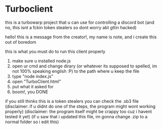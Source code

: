 # Turboclient
this is a turbowarp project that u can use for controlling a discord bot (and no, this isnt a fckin token stealers so dont worry abt gttin hacked)

hello! this is a message from the creator!, my name is note, and i create this out of boredom

this is what you must do to run this client properly

1. make sure u installed node.js
2. open ur cmd and change dirary (or whatever its supposed to spelled, im not 100% speaking english :P) to the path where u keep the file
3. type "node index.js"
4. open "TurboClient.html"
5. put what it asked for
6. boom!, you DONE

if you still thinks this is a token stealers
you can check the .sb3 file
(disclaimer: if u didnt do one of the steps, the program might wont working properly)
(disclaimer: the program itself might be crappy too cuz i havent tested it yet)
(if u saw that i updated this file, im gonna change .zip to a normal folder so i edit this)
